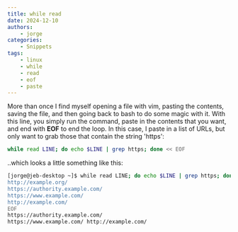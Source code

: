 ```yaml
---
title: while read
date: 2024-12-10
authors:
    - jorge
categories:
    - Snippets
tags:
    - linux
    - while
    - read
    - eof
    - paste
---
```


More than once I find myself opening a file with vim, pasting the contents,
saving the file, and then going back to bash to do some magic with it. With
this line, you simply run the command, paste in the contents that you want, and
end with **EOF** to end the loop. In this case, I paste in a list of URLs, but
only want to grab those that contain the string 'https':

<!-- more -->

```bash
while read LINE; do echo $LINE | grep https; done << EOF   
```

..which looks a little something like this:


```bash
[jorge@jeb-desktop ~]$ while read LINE; do echo $LINE | grep https; done << EOF
http://example.org/
https://authority.example.com/
https://www.example.com/
http://example.com/
EOF
https://authority.example.com/
https://www.example.com/ http://example.com/
```
